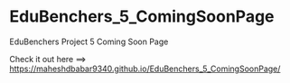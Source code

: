 # EduBenchers_5_ComingSoonPage
EduBenchers Project 5 Coming Soon Page

Check it out here ==> https://maheshdbabar9340.github.io/EduBenchers_5_ComingSoonPage/
